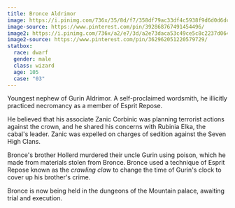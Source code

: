 ```yaml
---
title: Bronce Aldrimor
image: https://i.pinimg.com/736x/35/8d/f7/358df79ac33df4c5938f9d6d0d6dcb84.jpg
image-source: https://www.pinterest.com/pin/392868767491454496/
image2: https://i.pinimg.com/736x/a2/e7/3d/a2e73daca53c49ce5c8c2237d064a405.jpg
image2-source: https://www.pinterest.com/pin/362962051220579729/
statbox:
  race: dwarf
  gender: male
  class: wizard
  age: 105
  case: "03"
---
```


Youngest nephew of Gurin Aldrimor. A self-proclaimed wordsmith, he illicitly practiced necromancy as a member of Esprit Repose.

He believed that his associate Zanic Corbinic was planning terrorist actions against the crown, and he shared his concerns with Rubinia Elka, the cabal's leader. Zanic was expelled on charges of sedition against the Seven High Clans.

Bronce's brother Hollerd murdered their uncle Gurin using poison, which he made from materials stolen from Bronce. Bronce used a technique of Esprit Repose known as the *crawling claw* to change the time of Gurin's clock to cover up his brother's crime.

Bronce is now being held in the dungeons of the Mountain palace, awaiting trial and execution.
